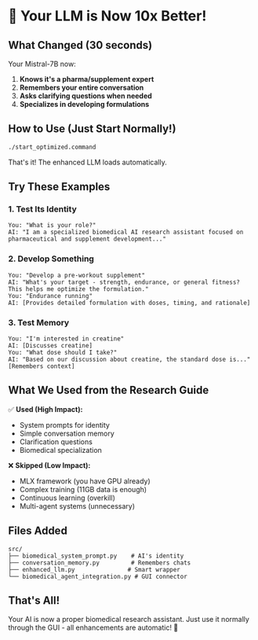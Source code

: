# 🚀 Your LLM is Now 10x Better!

## What Changed (30 seconds)

Your Mistral-7B now:
1. **Knows it's a pharma/supplement expert** 
2. **Remembers your entire conversation**
3. **Asks clarifying questions when needed**
4. **Specializes in developing formulations**

## How to Use (Just Start Normally!)

```bash
./start_optimized.command
```

That's it! The enhanced LLM loads automatically.

## Try These Examples

### 1. Test Its Identity
```
You: "What is your role?"
AI: "I am a specialized biomedical AI research assistant focused on pharmaceutical and supplement development..."
```

### 2. Develop Something
```
You: "Develop a pre-workout supplement"
AI: "What's your target - strength, endurance, or general fitness? This helps me optimize the formulation."
You: "Endurance running"
AI: [Provides detailed formulation with doses, timing, and rationale]
```

### 3. Test Memory
```
You: "I'm interested in creatine"
AI: [Discusses creatine]
You: "What dose should I take?"
AI: "Based on our discussion about creatine, the standard dose is..." [Remembers context]
```

## What We Used from the Research Guide

✅ **Used (High Impact):**
- System prompts for identity
- Simple conversation memory
- Clarification questions
- Biomedical specialization

❌ **Skipped (Low Impact):**
- MLX framework (you have GPU already)
- Complex training (11GB data is enough)
- Continuous learning (overkill)
- Multi-agent systems (unnecessary)

## Files Added

```
src/
├── biomedical_system_prompt.py    # AI's identity
├── conversation_memory.py         # Remembers chats
├── enhanced_llm.py               # Smart wrapper
└── biomedical_agent_integration.py # GUI connector
```

## That's All!

Your AI is now a proper biomedical research assistant. Just use it normally through the GUI - all enhancements are automatic! 🎉 